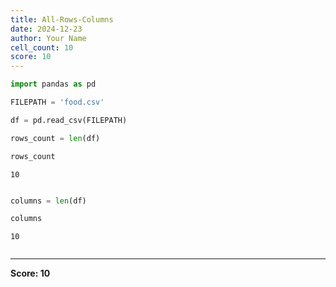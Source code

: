```yaml
---
title: All-Rows-Columns
date: 2024-12-23
author: Your Name
cell_count: 10
score: 10
---
```


```python
import pandas as pd
```


```python
FILEPATH = 'food.csv'
```


```python
df = pd.read_csv(FILEPATH)
```


```python
rows_count = len(df)
```


```python
rows_count
```




    10




```python

```


```python
columns = len(df)
```


```python
columns
```




    10




```python

```


---
**Score: 10**

